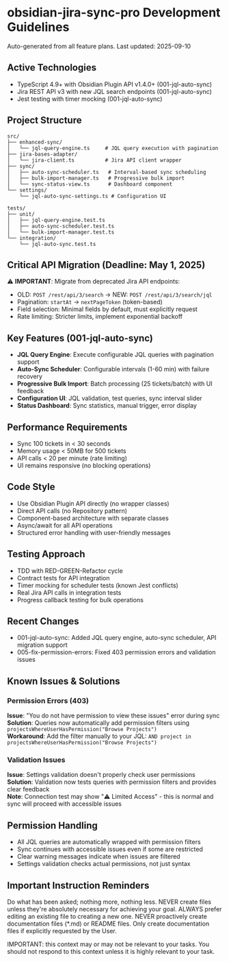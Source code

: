 # obsidian-jira-sync-pro Development Guidelines

Auto-generated from all feature plans. Last updated: 2025-09-10

## Active Technologies
- TypeScript 4.9+ with Obsidian Plugin API v1.4.0+ (001-jql-auto-sync)
- Jira REST API v3 with new JQL search endpoints (001-jql-auto-sync)
- Jest testing with timer mocking (001-jql-auto-sync)

## Project Structure
```
src/
├── enhanced-sync/
│   └── jql-query-engine.ts     # JQL query execution with pagination
├── jira-bases-adapter/
│   └── jira-client.ts          # Jira API client wrapper
├── sync/
│   ├── auto-sync-scheduler.ts   # Interval-based sync scheduling
│   ├── bulk-import-manager.ts   # Progressive bulk import
│   └── sync-status-view.ts      # Dashboard component
└── settings/
    └── jql-auto-sync-settings.ts # Configuration UI

tests/
├── unit/
│   ├── jql-query-engine.test.ts
│   ├── auto-sync-scheduler.test.ts
│   └── bulk-import-manager.test.ts
└── integration/
    └── jql-auto-sync.test.ts
```

## Critical API Migration (Deadline: May 1, 2025)
⚠️ **IMPORTANT**: Migrate from deprecated Jira API endpoints:
- OLD: `POST /rest/api/3/search` → NEW: `POST /rest/api/3/search/jql`
- Pagination: `startAt` → `nextPageToken` (token-based)
- Field selection: Minimal fields by default, must explicitly request
- Rate limiting: Stricter limits, implement exponential backoff

## Key Features (001-jql-auto-sync)
- **JQL Query Engine**: Execute configurable JQL queries with pagination support
- **Auto-Sync Scheduler**: Configurable intervals (1-60 min) with failure recovery
- **Progressive Bulk Import**: Batch processing (25 tickets/batch) with UI feedback
- **Configuration UI**: JQL validation, test queries, sync interval slider
- **Status Dashboard**: Sync statistics, manual trigger, error display

## Performance Requirements
- Sync 100 tickets in < 30 seconds
- Memory usage < 50MB for 500 tickets  
- API calls < 20 per minute (rate limiting)
- UI remains responsive (no blocking operations)

## Code Style
- Use Obsidian Plugin API directly (no wrapper classes)
- Direct API calls (no Repository pattern)
- Component-based architecture with separate classes
- Async/await for all API operations
- Structured error handling with user-friendly messages

## Testing Approach
- TDD with RED-GREEN-Refactor cycle
- Contract tests for API integration
- Timer mocking for scheduler tests (known Jest conflicts)
- Real Jira API calls in integration tests
- Progress callback testing for bulk operations

## Recent Changes
- 001-jql-auto-sync: Added JQL query engine, auto-sync scheduler, API migration support
- 005-fix-permission-errors: Fixed 403 permission errors and validation issues

## Known Issues & Solutions

### Permission Errors (403)
**Issue**: "You do not have permission to view these issues" error during sync  
**Solution**: Queries now automatically add permission filters using `projectsWhereUserHasPermission("Browse Projects")`  
**Workaround**: Add the filter manually to your JQL: `AND project in projectsWhereUserHasPermission("Browse Projects")`

### Validation Issues
**Issue**: Settings validation doesn't properly check user permissions  
**Solution**: Validation now tests queries with permission filters and provides clear feedback  
**Note**: Connection test may show "⚠️ Limited Access" - this is normal and sync will proceed with accessible issues

## Permission Handling
- All JQL queries are automatically wrapped with permission filters
- Sync continues with accessible issues even if some are restricted
- Clear warning messages indicate when issues are filtered
- Settings validation checks actual permissions, not just syntax

<!-- MANUAL ADDITIONS START -->
<!-- MANUAL ADDITIONS END -->

## Important Instruction Reminders

Do what has been asked; nothing more, nothing less.
NEVER create files unless they're absolutely necessary for achieving your goal.
ALWAYS prefer editing an existing file to creating a new one.
NEVER proactively create documentation files (*.md) or README files. Only create documentation files if explicitly requested by the User.

IMPORTANT: this context may or may not be relevant to your tasks. You should not respond to this context unless it is highly relevant to your task.
